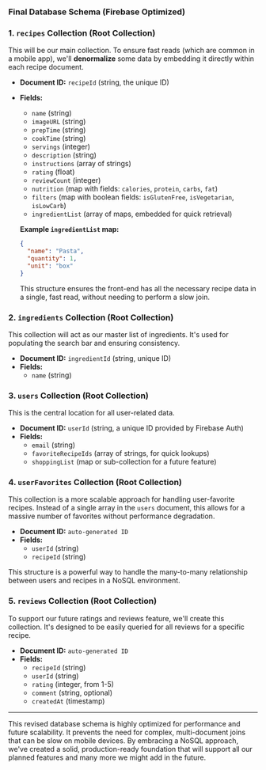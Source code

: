 ### **Final Database Schema (Firebase Optimized)**

### **1. `recipes` Collection (Root Collection)**

This will be our main collection. To ensure fast reads (which are common in a mobile app), we'll **denormalize** some data by embedding it directly within each recipe document.

  * **Document ID:** `recipeId` (string, the unique ID)

  * **Fields:**

      * `name` (string)
      * `imageURL` (string)
      * `prepTime` (string)
      * `cookTime` (string)
      * `servings` (integer)
      * `description` (string)
      * `instructions` (array of strings)
      * `rating` (float)
      * `reviewCount` (integer)
      * `nutrition` (map with fields: `calories`, `protein`, `carbs`, `fat`)
      * `filters` (map with boolean fields: `isGlutenFree`, `isVegetarian`, `isLowCarb`)
      * `ingredientList` (array of maps, embedded for quick retrieval)

    **Example `ingredientList` map:**

    ```json
    {
      "name": "Pasta",
      "quantity": 1,
      "unit": "box"
    }
    ```

    This structure ensures the front-end has all the necessary recipe data in a single, fast read, without needing to perform a slow join.

### **2. `ingredients` Collection (Root Collection)**

This collection will act as our master list of ingredients. It's used for populating the search bar and ensuring consistency.

  * **Document ID:** `ingredientId` (string, unique ID)
  * **Fields:**
      * `name` (string)

### **3. `users` Collection (Root Collection)**

This is the central location for all user-related data.

  * **Document ID:** `userId` (string, a unique ID provided by Firebase Auth)
  * **Fields:**
      * `email` (string)
      * `favoriteRecipeIds` (array of strings, for quick lookups)
      * `shoppingList` (map or sub-collection for a future feature)

### **4. `userFavorites` Collection (Root Collection)**

This collection is a more scalable approach for handling user-favorite recipes. Instead of a single array in the `users` document, this allows for a massive number of favorites without performance degradation.

  * **Document ID:** `auto-generated ID`
  * **Fields:**
      * `userId` (string)
      * `recipeId` (string)

This structure is a powerful way to handle the many-to-many relationship between users and recipes in a NoSQL environment.

### **5. `reviews` Collection (Root Collection)**

To support our future ratings and reviews feature, we'll create this collection. It's designed to be easily queried for all reviews for a specific recipe.

  * **Document ID:** `auto-generated ID`
  * **Fields:**
      * `recipeId` (string)
      * `userId` (string)
      * `rating` (integer, from 1-5)
      * `comment` (string, optional)
      * `createdAt` (timestamp)

-----

This revised database schema is highly optimized for performance and future scalability. It prevents the need for complex, multi-document joins that can be slow on mobile devices. By embracing a NoSQL approach, we've created a solid, production-ready foundation that will support all our planned features and many more we might add in the future.
